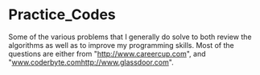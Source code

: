 # Practice_Codes

Some of the various problems that I generally do solve to both review the algorithms as well as to improve my programming skills. Most of the questions are either from "http://www.careercup.com", and "www.coderbyte.comhttp://www.glassdoor.com".
